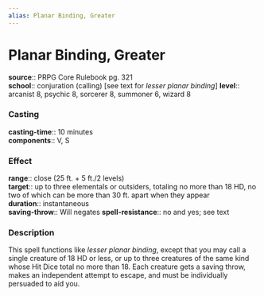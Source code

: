 ```yaml
---
alias: Planar Binding, Greater
---
```


# Planar Binding, Greater 

**source**:: PRPG Core Rulebook pg. 321  
**school**:: conjuration (calling) \[see text for *lesser planar binding*\]
**level**:: arcanist 8, psychic 8, sorcerer 8, summoner 6, wizard 8

### Casting 

**casting-time**:: 10 minutes  
**components**:: V, S

### Effect 

**range**:: close (25 ft. + 5 ft./2 levels)  
**target**:: up to three elementals or outsiders, totaling no more than 18 HD, no two of which can be more than 30 ft. apart when they appear  
**duration**:: instantaneous  
**saving-throw**:: Will negates
**spell-resistance**:: no and yes; see text

### Description 

This spell functions like *lesser planar binding*, except that you may call a single creature of 18 HD or less, or up to three creatures of the same kind whose Hit Dice total no more than 18. Each creature gets a saving throw, makes an independent attempt to escape, and must be individually persuaded to aid you.

